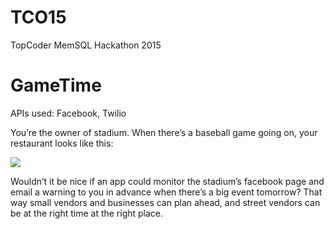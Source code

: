 # TCO15
TopCoder MemSQL Hackathon 2015


# GameTime
APIs used: Facebook, Twilio

You’re the owner of stadium. When there’s a baseball game going on, your restaurant looks like this:

![](http://img2.wikia.nocookie.net/__cb20130929035022/spongebob/images/f/fe/March_of_the_Anchovies.jpg)

Wouldn’t it be nice if an app could monitor the stadium’s facebook page and email a warning to you in advance when there’s a big event tomorrow? That way small vendors and businesses can plan ahead, and street vendors can be at the right time at the right place. 

